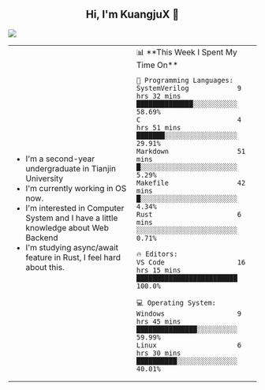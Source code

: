 <h2 align="center"> Hi, I'm KuangjuX 👋 </h2>
<p><img src="https://w.wallhaven.cc/full/nz/wallhaven-nz1e8j.jpg"></p>
<table>
    <tr>
        <td valign="center" width="50%">
            <ul>
                <li>I'm a second-year undergraduate in Tianjin University</li>
                <li>I'm currently working in OS now.</li>
                <li>I'm interested in Computer System and I have a little knowledge about Web Backend</li>
                <li>I'm studying async/await feature in Rust, I feel hard about this.</li>
            </ul>
        </td>
       <td valign="top" width="50%">
<!--START_SECTION:waka-->
📊 **This Week I Spent My Time On** 

```text
💬 Programming Languages: 
SystemVerilog            9 hrs 32 mins       ██████████████░░░░░░░░░░░   58.69% 
C                        4 hrs 51 mins       ███████░░░░░░░░░░░░░░░░░░   29.91% 
Markdown                 51 mins             █░░░░░░░░░░░░░░░░░░░░░░░░   5.29% 
Makefile                 42 mins             █░░░░░░░░░░░░░░░░░░░░░░░░   4.34% 
Rust                     6 mins              ░░░░░░░░░░░░░░░░░░░░░░░░░   0.71%

🔥 Editors: 
VS Code                  16 hrs 15 mins      █████████████████████████   100.0%

💻 Operating System: 
Windows                  9 hrs 45 mins       ███████████████░░░░░░░░░░   59.99% 
Linux                    6 hrs 30 mins       ██████████░░░░░░░░░░░░░░░   40.01%

```


<!--END_SECTION:waka-->
</td></tr>
</table>


